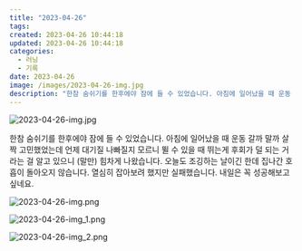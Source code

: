 ```yaml
---
title: "2023-04-26"
tags:
created: 2023-04-26 10:44:18
updated: 2023-04-26 10:44:18
categories:
  - 러닝
  - 기록
date: 2023-04-26
image: /images/2023-04-26-img.jpg
description: "한참 숨쉬기를 한후에야 잠에 들 수 있었습니다. 아침에 일어났을 때 운동 갈까 말까 살짝 고민했었는데 언제 대기질 나빠질지 모르니 뛸 수 있을 때 뛰는게 후회가 덜 되는 거라는 걸 알고 있으니 (말만) 힘차게 나왔습니다. 오늘도 조깅하는 날이긴 한데 집나간 호흡이 돌아오지 않습니다. 열"
---
```


![2023-04-26-img.jpg](/images/2023-04-26-img.jpg)
 
 

한참 숨쉬기를 한후에야 잠에 들 수 있었습니다. 아침에 일어났을 때 운동 갈까 말까 살짝 고민했었는데 언제 대기질 나빠질지 모르니 뛸 수 있을 때 뛰는게 후회가 덜 되는 거라는 걸 알고 있으니 (말만) 힘차게 나왔습니다.
오늘도 조깅하는 날이긴 한데 집나간 호흡이 돌아오지 않습니다. 열심히 잡아보려 했지만 실패했습니다. 내일은 꼭 성공해보고 싶네요.

 
 ![2023-04-26-img.png](/images/2023-04-26-img.png)
 
 

 
 ![2023-04-26-img_1.png](/images/2023-04-26-img_1.png)
 
 

 
 ![2023-04-26-img_2.png](/images/2023-04-26-img_2.png)
